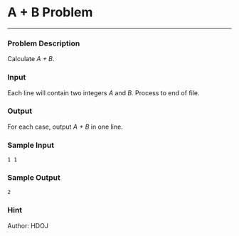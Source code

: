 # A + B Problem

---

###  **Problem Description** 

 Calculate *A + B*. 

### Input

 Each line will contain two integers *A* and *B*. Process to end of file. 

### Output

 For each case, output *A + B* in one line. 

###  **Sample Input** 

``` text
1 1
```

###  **Sample Output** 

``` text
2
```

### Hint

Author: HDOJ